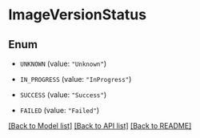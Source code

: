 # ImageVersionStatus

## Enum


* `UNKNOWN` (value: `"Unknown"`)

* `IN_PROGRESS` (value: `"InProgress"`)

* `SUCCESS` (value: `"Success"`)

* `FAILED` (value: `"Failed"`)


[[Back to Model list]](../README.md#documentation-for-models) [[Back to API list]](../README.md#documentation-for-api-endpoints) [[Back to README]](../README.md)


